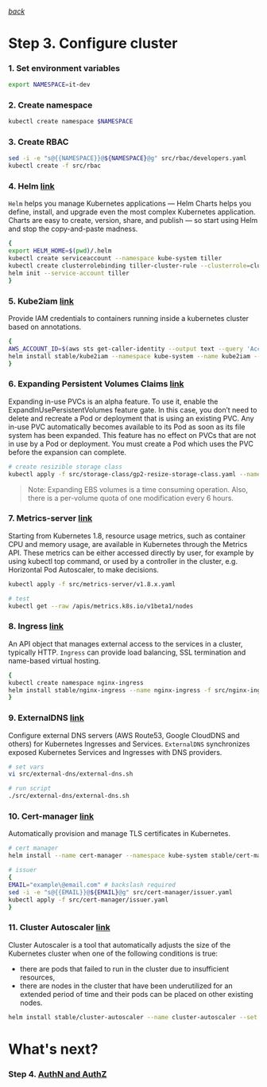 ###### [back](http://54.152.51.78:10080/ironjab/it-k8s/src/master/docs/step2.md)

# Step 3. Configure cluster

### 1. Set environment variables
```sh
export NAMESPACE=it-dev
```

### 2. Create namespace
```sh
kubectl create namespace $NAMESPACE
```

<!-- ### 3. Create PodSecurityPolicy
```sh
kubectl create -f src/psp
``` -->

### 3. Create RBAC
```sh
sed -i -e "s@{{NAMESPACE}}@${NAMESPACE}@g" src/rbac/developers.yaml
kubectl create -f src/rbac
```

### 4. Helm [link](https://github.com/helm/helm)
`Helm` helps you manage Kubernetes applications — Helm Charts helps you define, install, and upgrade even the most complex Kubernetes application.
Charts are easy to create, version, share, and publish — so start using Helm and stop the copy-and-paste madness.

```sh
{
export HELM_HOME=$(pwd)/.helm
kubectl create serviceaccount --namespace kube-system tiller
kubectl create clusterrolebinding tiller-cluster-rule --clusterrole=cluster-admin --serviceaccount=kube-system:tiller
helm init --service-account tiller
}
```

### 5. Kube2iam [link](https://github.com/jtblin/kube2iam)
Provide IAM credentials to containers running inside a kubernetes cluster based on annotations.

```sh
{
AWS_ACCOUNT_ID=$(aws sts get-caller-identity --output text --query 'Account')
helm install stable/kube2iam --namespace kube-system --name kube2iam --set=extraArgs.base-role-arn=arn:aws:iam::${AWS_ACCOUNT_ID}:role/,host.iptables=true,host.interface=cali+,rbac.create=true,verbose=true
}
```

### 6. Expanding Persistent Volumes Claims [link](https://kubernetes.io/docs/concepts/storage/persistent-volumes/#expanding-persistent-volumes-claims)
Expanding in-use PVCs is an alpha feature. To use it, enable the ExpandInUsePersistentVolumes feature gate. In this case, you don’t need to delete and recreate a Pod or deployment that is using an existing PVC. Any in-use PVC automatically becomes available to its Pod as soon as its file system has been expanded. This feature has no effect on PVCs that are not in use by a Pod or deployment. You must create a Pod which uses the PVC before the expansion can complete.

```sh
# create resizible storage class 
kubectl apply -f src/storage-class/gp2-resize-storage-class.yaml --namespace $NAMESPACE
```
> Note: Expanding EBS volumes is a time consuming operation. Also, there is a per-volume quota of one modification every 6 hours.

### 7. Metrics-server [link](https://kubernetes.io/docs/tasks/debug-application-cluster/core-metrics-pipeline/)
Starting from Kubernetes 1.8, resource usage metrics, such as container CPU and memory usage, are available in Kubernetes through the Metrics API. These metrics can be either accessed directly by user, for example by using kubectl top command, or used by a controller in the cluster, e.g. Horizontal Pod Autoscaler, to make decisions.

```sh
kubectl apply -f src/metrics-server/v1.8.x.yaml

# test
kubectl get --raw /apis/metrics.k8s.io/v1beta1/nodes
```

### 8. Ingress [link](https://kubernetes.io/docs/concepts/services-networking/ingress/)
An API object that manages external access to the services in a cluster, typically HTTP.
`Ingress` can provide load balancing, SSL termination and name-based virtual hosting.

```sh
{
kubectl create namespace nginx-ingress
helm install stable/nginx-ingress --name nginx-ingress -f src/nginx-ingress/values.yaml --namespace nginx-ingress
}
```

### 9. ExternalDNS [link](https://github.com/kubernetes-incubator/external-dns)
Configure external DNS servers (AWS Route53, Google CloudDNS and others) for Kubernetes Ingresses and Services.
`ExternalDNS` synchronizes exposed Kubernetes Services and Ingresses with DNS providers.

```sh
# set vars
vi src/external-dns/external-dns.sh 
```
```sh
# run script
./src/external-dns/external-dns.sh 
```

### 10. Cert-manager [link](https://github.com/jetstack/cert-manager)
Automatically provision and manage TLS certificates in Kubernetes.

```sh
# cert manager
helm install --name cert-manager --namespace kube-system stable/cert-manager
```
```sh
# issuer
{
EMAIL="example\@email.com" # backslash required
sed -i -e "s@{{EMAIL}}@${EMAIL}@g" src/cert-manager/issuer.yaml
kubectl apply -f src/cert-manager/issuer.yaml
}
```

### 11. Cluster Autoscaler [link](https://github.com/kubernetes/autoscaler/tree/master/cluster-autoscaler)
Cluster Autoscaler is a tool that automatically adjusts the size of the Kubernetes cluster when one of the following conditions is true:
* there are pods that failed to run in the cluster due to insufficient resources,
* there are nodes in the cluster that have been underutilized for an extended period of time and their pods can be placed on other existing nodes.

```sh
helm install stable/cluster-autoscaler --name cluster-autoscaler --set autoDiscovery.clusterName=$CLUSTER_NAME --namespace=kube-system
```

<!-- ## Demo

<p align="center">
  <a target="_blank" href="https://asciinema.org/a/197030">
  <img src="https://asciinema.org/a/197030.png" width="885"></image>
  </a>
</p> -->

# What's next?

### Step 4. [AuthN and AuthZ](http://54.152.51.78:10080/ironjab/it-k8s/src/master/docs/step4.md)